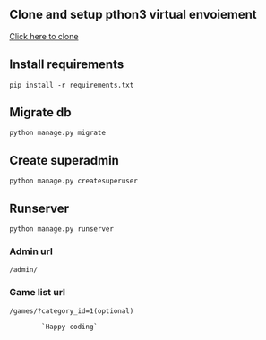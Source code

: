 ## Clone and setup pthon3 virtual envoiement

[Click here to clone](https://github.com/theasad/mdrive-api.git)

## Install requirements

`pip install -r requirements.txt`

## Migrate db

`python manage.py migrate`

## Create superadmin

`python manage.py createsuperuser`

## Runserver

`python manage.py runserver`

### Admin url

`/admin/`

### Game list url

`/games/?category_id=1(optional)`

            `Happy coding`
